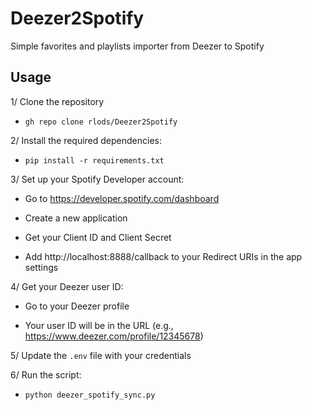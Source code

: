 # Deezer2Spotify

Simple favorites and playlists importer from Deezer to Spotify

## Usage

1/ Clone the repository

  - `gh repo clone rlods/Deezer2Spotify`

2/ Install the required dependencies:

  - `pip install -r requirements.txt`

3/ Set up your Spotify Developer account:

  - Go to https://developer.spotify.com/dashboard

  - Create a new application

  - Get your Client ID and Client Secret

  - Add http://localhost:8888/callback to your Redirect URIs in the app settings

4/ Get your Deezer user ID:

  - Go to your Deezer profile

  - Your user ID will be in the URL (e.g., https://www.deezer.com/profile/12345678)

5/ Update the `.env` file with your credentials

6/ Run the script:

  - `python deezer_spotify_sync.py`

